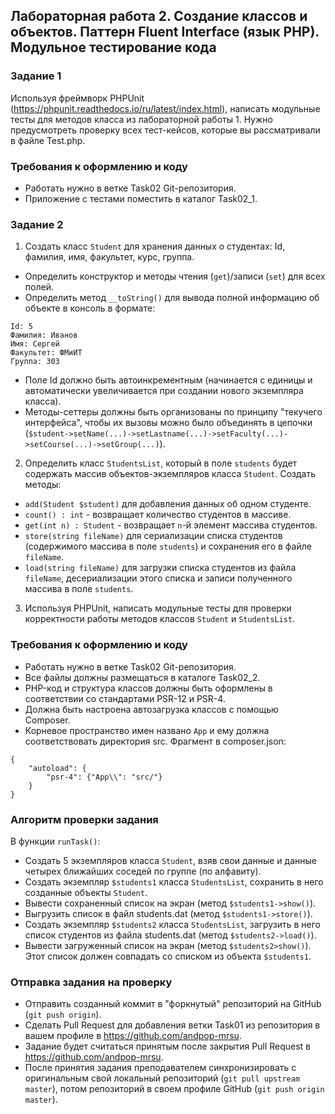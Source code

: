 ##                             Лабораторная работа 2. Создание классов и объектов. Паттерн Fluent Interface (язык PHP). Модульное тестирование кода
### Задание 1
Используя фреймворк PHPUnit (https://phpunit.readthedocs.io/ru/latest/index.html), написать модульные тесты для методов класса из лабораторной работы 1. Нужно предусмотреть проверку всех тест-кейсов, которые вы рассматривали в файле Test.php.

### Требования к оформлению и коду
* Работать нужно в ветке Task02 Git-репозитория.
* Приложение с тестами поместить в каталог Task02_1.


### Задание 2
1. Создать класс `Student` для хранения данных о студентах: Id, фамилия, имя, факультет, курс, группа.
* Определить конструктор и методы чтения (`get`)/записи (`set`) для всех полей.
* Определить метод `__toString()` для вывода полной информацию об объекте в консоль в формате:

```
Id: 5
Фамилия: Иванов
Имя: Сергей
Факультет: ФМиИТ
Группа: 303
```
* Поле Id должно быть автоинкрементным (начинается с единицы и автоматически увеличивается при создании нового экземпляра класса).
* Методы-сеттеры должны быть организованы по принципу "текучего интерфейса", чтобы их вызовы можно было объединять в цепочки (`$student->setName(...)->setLastname(...)->setFaculty(...)->setCourse(...)->setGroup(...)`).

2. Определить класс `StudentsList`, который в поле `students` будет содержать массив объектов-экземпляров класса `Student`. Создать методы:
* `add(Student $student)` для добавления данных об одном студенте.
* `count() : int` - возвращает количество студентов в массиве.
* `get(int n) : Student` - возвращает `n`-й элемент массива студентов.
* `store(string fileName)` для сериализации списка студентов (содержимого массива в поле `students`) и сохранения его в файле `fileName`.
* `load(string fileName)` для загрузки списка студентов из файла `fileName`, десериализации этого списка и записи полученного массива в поле `students`.
3. Используя PHPUnit, написать модульные тесты для проверки корректности работы методов классов `Student` и `StudentsList`.

### Требования к оформлению и коду
* Работать нужно в ветке Task02 Git-репозитория.
* Все файлы должны размещаться в каталоге Task02_2.
* PHP-код и структура классов должны быть оформлены в соответствии со стандартами PSR-12 и PSR-4. 
* Должна быть настроена автозагрузка классов с помощью Composer.
* Корневое пространство имен названо `App` и ему должна соответствовать директория src. Фрагмент в composer.json:
```
{
    "autoload": {
        "psr-4": {"App\\": "src/"}
    }
}
```

### Алгоритм проверки задания
В функции `runTask()`:
* Создать 5 экземпляров класса `Student`, взяв свои данные и данные четырех ближайших соседей по группе (по алфавиту).
* Создать экземпляр `$students1` класса `StudentsList`, сохранить в него созданные объекты `Student`.
* Вывести сохраненный список на экран (метод `$students1->show()`).
* Выгрузить список в файл students.dat (метод `$students1->store()`).
* Создать экземпляр `$students2` класса `StudentsList`, загрузить в него список студентов из файла students.dat (метод `$students2->load()`).
* Вывести загруженный список на экран (метод `$students2>show()`). Этот список должен совпадать со списком из объекта `$students1`.

### Отправка задания на проверку
* Отправить созданный коммит в "форкнутый" репозиторий на GitHub (`git push origin`).
* Сделать Pull Request для добавления ветки Task01 из репозитория в вашем профиле в https://github.com/andpop-mrsu.
* Задание будет считаться принятым после закрытия Pull Request в https://github.com/andpop-mrsu.
* После принятия задания преподавателем синхронизировать с оригинальным свой локальный репозиторий (`git pull upstream master`), потом репозиторий в своем профиле GitHub (`git push origin master`).

